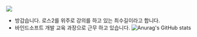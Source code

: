 <a href="" target="_blank"><img src="https://img.shields.io/badge/bind-blue?style=plastic&logo=ubuntu&logoColor=black"/></a>





- 방갑습니다. 로스2를 위주로 강의를 하고 있는 최수길이라고 합니다. 
- 바인드소프트 개발 교육 과장으로 근무 하고 있습니다.
![Anurag's GitHub stats](https://github-readme-stats.vercel.app/api?username=freshmea&show_icons=true&theme=radical)
